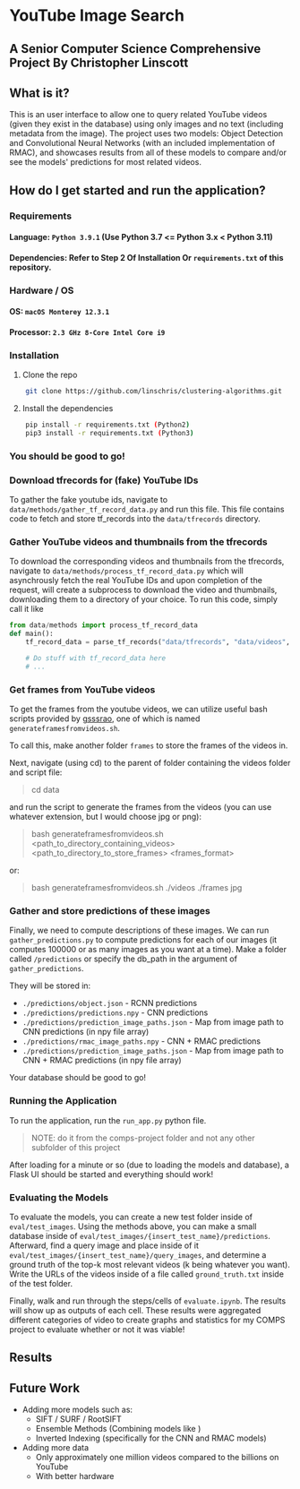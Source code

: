 # YouTube Image Search
## A Senior Computer Science Comprehensive Project By Christopher Linscott

## What is it?

This is an user interface to allow one to query related YouTube videos (given they exist in the database)
using only images and no text (including metadata from the image). The project uses two models: Object Detection and Convolutional Neural Networks (with an included implementation of RMAC), and showcases results from all of these models to compare and/or see the models' predictions for most related videos.

## How do I get started and run the application?

### Requirements

#### Language: `Python 3.9.1` (Use Python 3.7 <= Python 3.x < Python 3.11)

#### Dependencies: Refer to Step 2 Of Installation Or `requirements.txt` of this repository.

### Hardware / OS

#### OS: `macOS Monterey 12.3.1`

#### Processor: `2.3 GHz 8-Core Intel Core i9`

### Installation

1. Clone the repo

```sh 
    git clone https://github.com/linschris/clustering-algorithms.git
```

2. Install the dependencies
```sh
    pip install -r requirements.txt (Python2)
    pip3 install -r requirements.txt (Python3)
```
### You should be good to go!

### Download tfrecords for (fake) YouTube IDs 

To gather the fake youtube ids, navigate to `data/methods/gather_tf_record_data.py` and run this file. This file contains code to fetch and store tf_records into the `data/tfrecords` directory.

### Gather YouTube videos and thumbnails from the tfrecords

To download the corresponding videos and thumbnails from the tfrecords, navigate to `data/methods/process_tf_record_data.py` which will asynchrously fetch the real YouTube IDs and upon completion of the request, will create a subprocess to download the video and thumbnails, downloading them to a directory of your choice. To run this code, simply call it like 
```python 
from data/methods import process_tf_record_data
def main():
    tf_record_data = parse_tf_records("data/tfrecords", "data/videos", None) # None or specify number of records to parse

    # Do stuff with tf_record_data here
    # ...
```

### Get frames from YouTube videos

To get the frames from the youtube videos, we can utilize useful bash scripts provided by [gsssrao](https://github.com/gsssrao/youtube-8m-videos-frames), one of which is named `generateframesfromvideos.sh`.

To call this, make another folder `frames` to store the frames of the videos in.

Next, navigate (using cd) to the parent of folder containing the videos folder and script file:
> cd data

and run the script to generate the frames from the videos (you can use whatever extension, but I would choose jpg or png):

> bash generateframesfromvideos.sh <path_to_directory_containing_videos> <path_to_directory_to_store_frames> <frames_format>

or:

> bash generateframesfromvideos.sh ./videos ./frames jpg

### Gather and store predictions of these images

Finally, we need to compute descriptions of these images. We can run `gather_predictions.py` to compute predictions for each of our images (it computes 100000 or as many images as you want at a time). Make a folder called `/predictions` or specify the db_path in the argument of `gather_predictions`.

They will be stored in:
- `./predictions/object.json` - RCNN predictions
- `./predictions/predictions.npy` - CNN predictions
- `./predictions/prediction_image_paths.json` - Map from image path to CNN predictions (in npy file array)
- `./predictions/rmac_image_paths.npy` - CNN + RMAC predictions
- `./predictions/prediction_image_paths.json` - Map from image path to CNN + RMAC predictions (in npy file array)

Your database should be good to go!

### Running the Application

To run the application, run the `run_app.py` python file.
> NOTE: do it from the comps-project folder and not any other subfolder of this project

After loading for a minute or so (due to loading the models and database), a Flask UI should be started and everything should work!

### Evaluating the Models

To evaluate the models, you can create a new test folder inside of `eval/test_images`. Using the methods above, you can make a small database inside of `eval/test_images/{insert_test_name}/predictions`. Afterward, find a query image and place inside of it `eval/test_images/{insert_test_name}/query_images`, and determine a ground truth of the top-k most relevant videos (k being whatever you want). Write the URLs of the videos inside of a file called `ground_truth.txt` inside of the test folder.

Finally, walk and run through the steps/cells of `evaluate.ipynb`. The results will show up as outputs of each cell. These results were aggregated different categories of video to create graphs and statistics for my COMPS project to evaluate whether or not it was viable!

## Results


## Future Work
- Adding more models such as:
    - SIFT / SURF / RootSIFT
    - Ensemble Methods (Combining models like )
    - Inverted Indexing (specifically for the CNN and RMAC models)
- Adding more data
    - Only approximately one million videos compared to the billions on YouTube
    - With better hardware

